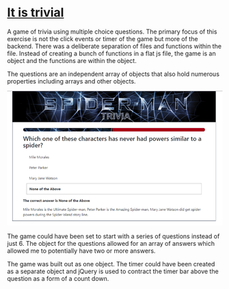 # [It is trivial](https://krtcotmo2.github.io/TriviaGame/)

A game of trivia using multiple choice questions. The primary focus of this exercise is not the click events or timer of the game but more of the backend. There was a deliberate separation of files and functions within the file. Instead of creating a bunch of functions in a flat js file, the game is an object and the functions are within the object. 

The questions are an independent array of objects that also hold numerous properties including arrays and other objects.


[<img src='https://github.com/krtcotmo2/TriviaGame/blob/master/assets/images/spidermanTrivia.png'/>](https://krtcotmo2.github.io/TriviaGame/)

The game could have been set to start with a series of questions instead of just 6. The object for the questions allowed for an array of answers which allowed me to potentially have two or more answers.

The game was built out as one object. The timer could have been created as a separate object and jQuery is used to contract the timer bar above the question as a form of a count down.

